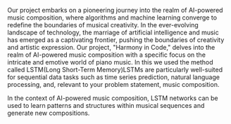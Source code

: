 Our project embarks on a pioneering journey into the realm of AI-powered music composition, where algorithms and machine learning converge to redefine the boundaries of musical creativity. In the ever-evolving landscape of technology, the marriage of artificial intelligence and music has emerged as a captivating frontier, pushing the boundaries of creativity and artistic expression. Our project, "Harmony in Code," delves into the realm of AI-powered music composition with a specific focus on the intricate and emotive world of piano music. In this we used the method called LSTM(Long Short-Term Memory)LSTMs are particularly well-suited for sequential data tasks such as time series prediction, natural language processing, and, relevant to your problem statement, music composition.

In the context of AI-powered music composition, LSTM networks can be used to learn patterns and structures within musical sequences and generate new compositions.

